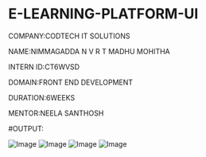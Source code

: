 # E-LEARNING-PLATFORM-UI

COMPANY:CODTECH IT SOLUTIONS

NAME:NIMMAGADDA N V R T MADHU MOHITHA

INTERN ID:CT6WVSD

DOMAIN:FRONT END DEVELOPMENT

DURATION:6WEEKS

MENTOR:NEELA SANTHOSH

#OUTPUT:

![Image](https://github.com/user-attachments/assets/ae735ee6-7424-4d2e-b863-d79bd888015a)
![Image](https://github.com/user-attachments/assets/a5e474a7-317c-4ea4-9f64-a89c88f091f0)
![Image](https://github.com/user-attachments/assets/0bc5ab1e-7065-44e3-a946-b4a8ca2f4ddc)
![Image](https://github.com/user-attachments/assets/07a89b98-5a43-477d-bc72-4de219e7d12d)

